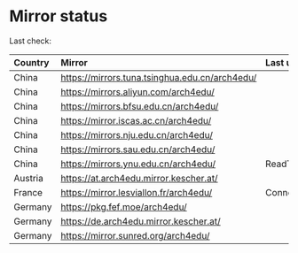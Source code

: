 <script src="./time.js"></script>
# Mirror status
Last check: <script type="text/javascript">localize(1690424889.2262948);</script>

|Country|Mirror|Last update|
|:------|:-----|:----------|
|China|https://mirrors.tuna.tsinghua.edu.cn/arch4edu/|<script type="text/javascript">localize(1690396186);</script>|
|China|https://mirrors.aliyun.com/arch4edu/|<script type="text/javascript">localize(1690352980);</script>|
|China|https://mirrors.bfsu.edu.cn/arch4edu/|<script type="text/javascript">localize(1690309951);</script>|
|China|https://mirror.iscas.ac.cn/arch4edu/|<script type="text/javascript">localize(1690396186);</script>|
|China|https://mirrors.nju.edu.cn/arch4edu/|<script type="text/javascript">localize(1690352980);</script>|
|China|https://mirrors.sau.edu.cn/arch4edu/|<script type="text/javascript">localize(1690396186);</script>|
|China|https://mirrors.ynu.edu.cn/arch4edu/|ReadTimeout|
|Austria|https://at.arch4edu.mirror.kescher.at/|<script type="text/javascript">localize(1690396186);</script>|
|France|https://mirror.lesviallon.fr/arch4edu/|ConnectTimeout|
|Germany|https://pkg.fef.moe/arch4edu/|<script type="text/javascript">localize(1690396186);</script>|
|Germany|https://de.arch4edu.mirror.kescher.at/|<script type="text/javascript">localize(1690396186);</script>|
|Germany|https://mirror.sunred.org/arch4edu/|<script type="text/javascript">localize(1690396186);</script>|

<script src="./tablefilter/tablefilter.js"></script>
<script src="./table.js"></script>